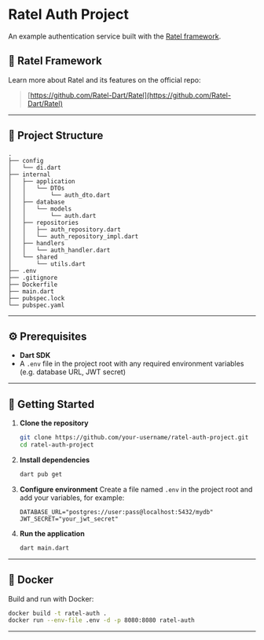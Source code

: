 # Ratel Auth Project

An example authentication service built with the [Ratel framework](https://ratel-dart.github.io/Documentation/).

## 🔗 Ratel Framework

Learn more about Ratel and its features on the official repo:

> [https://github.com/Ratel-Dart/Ratel](https://github.com/Ratel-Dart/Ratel)

---

## 📁 Project Structure

```text
.
├── config
│   └── di.dart
├── internal
│   ├── application
│   │   └── DTOs
│   │       └── auth_dto.dart
│   ├── database
│   │   └── models
│   │       └── auth.dart
│   ├── repositories
│   │   ├── auth_repository.dart
│   │   └── auth_repository_impl.dart
│   ├── handlers
│   │   └── auth_handler.dart
│   └── shared
│       └── utils.dart
├── .env
├── .gitignore
├── Dockerfile
├── main.dart
├── pubspec.lock
└── pubspec.yaml
```

---

## ⚙️ Prerequisites

* **Dart SDK** 
* A `.env` file in the project root with any required environment variables (e.g. database URL, JWT secret)

---

## 🚀 Getting Started

1. **Clone the repository**

   ```bash
   git clone https://github.com/your-username/ratel-auth-project.git
   cd ratel-auth-project
   ```

2. **Install dependencies**

   ```bash
   dart pub get
   ```

3. **Configure environment**
   Create a file named `.env` in the project root and add your variables, for example:

   ```dotenv
   DATABASE_URL="postgres://user:pass@localhost:5432/mydb"
   JWT_SECRET="your_jwt_secret"
   ```

4. **Run the application**

   ```bash
   dart main.dart
   ```

---

## 🐳 Docker

Build and run with Docker:

```bash
docker build -t ratel-auth .
docker run --env-file .env -d -p 8080:8080 ratel-auth
```

---

